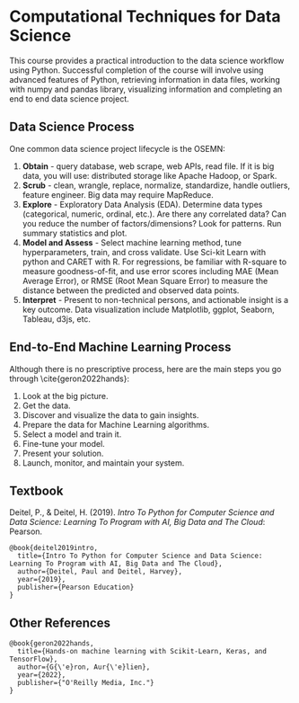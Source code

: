 # Computational Techniques for Data Science

This course provides a practical introduction to the data science workflow using Python. Successful completion of the course will involve using advanced features of Python, retrieving information in data files, working with numpy and pandas library, visualizing information and completing an end to end data science project.

## Data Science Process

One common data science project lifecycle is the OSEMN:

1. **Obtain** - query database, web scrape, web APIs, read file.  If it is big data, you will use: distributed storage like Apache Hadoop, or Spark. 
2. **Scrub** - clean, wrangle, replace, normalize, standardize, handle outliers, feature engineer. Big data may require MapReduce.
3. **Explore** - Exploratory Data Analysis (EDA).  Determine data types (categorical, numeric, ordinal, etc.).  Are there any correlated data?  Can you reduce the number of factors/dimensions?  Look for patterns.  Run summary statistics and plot.  
4. **Model and Assess** - Select machine learning method, tune hyperparameters, train, and cross validate.  Use Sci-kit Learn with python and CARET with R.  For regressions, be familiar with R-square to measure goodness-of-fit, and use error scores including MAE (Mean Average Error), or RMSE (Root Mean Square Error) to measure the distance between the predicted and observed data points.
5. **Interpret** - Present to non-technical persons, and actionable insight is a key outcome.  Data visualization include Matplotlib, ggplot, Seaborn, Tableau, d3js, etc.  


## End-to-End Machine Learning Process

Although there is no prescriptive process, here are the main steps you go through \cite{geron2022hands}:

1. Look at the big picture.
2. Get the data.
3. Discover and visualize the data to gain insights.
4. Prepare the data for Machine Learning algorithms.
5. Select a model and train it.
6. Fine-tune your model.
7. Present your solution.
8. Launch, monitor, and maintain your system.


## Textbook

Deitel, P., & Deitel, H. (2019). _Intro To Python for Computer Science and Data Science: Learning To Program with AI, Big Data and The Cloud_: Pearson.


```
@book{deitel2019intro,
  title={Intro To Python for Computer Science and Data Science: Learning To Program with AI, Big Data and The Cloud},
  author={Deitel, Paul and Deitel, Harvey},
  year={2019},
  publisher={Pearson Education}
}
```

## Other References
```
@book{geron2022hands,
  title={Hands-on machine learning with Scikit-Learn, Keras, and TensorFlow},
  author={G{\'e}ron, Aur{\'e}lien},
  year={2022},
  publisher={"O'Reilly Media, Inc."}
}
```
